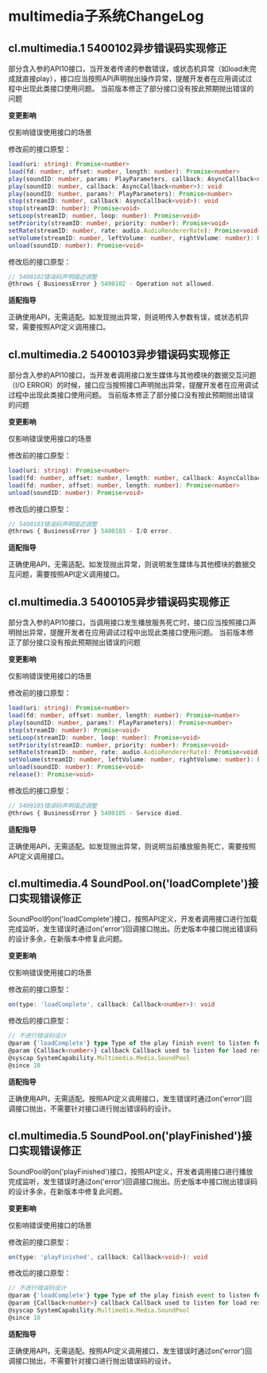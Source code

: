 # multimedia子系统ChangeLog

## cl.multimedia.1 5400102异步错误码实现修正

部分含入参的API10接口，当开发者传递的参数错误，或状态机异常（如load未完成就直接play），接口应当按照API声明抛出操作异常，提醒开发者在应用调试过程中出现此类接口使用问题。
当前版本修正了部分接口没有按此预期抛出错误的问题

**变更影响**

仅影响错误使用接口的场景

修改前的接口原型：

```ts
load(uri: string): Promise<number>
load(fd: number, offset: number, length: number): Promise<number>
play(soundID: number, params: PlayParameters, callback: AsyncCallback<number>): void
play(soundID: number, callback: AsyncCallback<number>): void
play(soundID: number, params?: PlayParameters): Promise<number>
stop(streamID: number, callback: AsyncCallback<void>): void
stop(streamID: number): Promise<void>
setLoop(streamID: number, loop: number): Promise<void>
setPriority(streamID: number, priority: number): Promise<void>
setRate(streamID: number, rate: audio.AudioRendererRate): Promise<void>
setVolume(streamID: number, leftVolume: number, rightVolume: number): Promise<void>
unload(soundID: number): Promise<void>
```

修改后的接口原型：

```ts
// 5400102错误码声明描述调整
@throws { BusinessError } 5400102 - Operation not allowed.
```

**适配指导**

正确使用API，无需适配。如发现抛出异常，则说明传入参数有误，或状态机异常，需要按照API定义调用接口。

## cl.multimedia.2 5400103异步错误码实现修正

部分含入参的API10接口，当开发者调用接口发生媒体与其他模块的数据交互问题（I/O ERROR）的时候，接口应当按照接口声明抛出异常，提醒开发者在应用调试过程中出现此类接口使用问题。
当前版本修正了部分接口没有按此预期抛出错误的问题

**变更影响**

仅影响错误使用接口的场景

修改前的接口原型：

```ts
load(uri: string): Promise<number>
load(fd: number, offset: number, length: number, callback: AsyncCallback<number>): void
load(fd: number, offset: number, length: number): Promise<number>
unload(soundID: number): Promise<void>
```

修改后的接口原型：

```ts
// 5400103错误码声明描述调整
@throws { BusinessError } 5400103 - I/O error.
```

**适配指导**

正确使用API，无需适配。如发现抛出异常，则说明发生媒体与其他模块的数据交互问题，需要按照API定义调用接口。

## cl.multimedia.3 5400105异步错误码实现修正

部分含入参的API10接口，当调用接口发生播放服务死亡时，接口应当按照接口声明抛出异常，提醒开发者在应用调试过程中出现此类接口使用问题。
当前版本修正了部分接口没有按此预期抛出错误的问题

**变更影响**

仅影响错误使用接口的场景

修改前的接口原型：

```ts
load(uri: string): Promise<number>
load(fd: number, offset: number, length: number): Promise<number>
play(soundID: number, params?: PlayParameters): Promise<number>
stop(streamID: number): Promise<void>
setLoop(streamID: number, loop: number): Promise<void>
setPriority(streamID: number, priority: number): Promise<void>
setRate(streamID: number, rate: audio.AudioRendererRate): Promise<void>
setVolume(streamID: number, leftVolume: number, rightVolume: number): Promise<void>
unload(soundID: number): Promise<void>
release(): Promise<void>
```

修改后的接口原型：

```ts
// 5400105错误码声明描述调整
@throws { BusinessError } 5400105 - Service died.
```

**适配指导**

正确使用API，无需适配。如发现抛出异常，则说明当前播放服务死亡，需要按照API定义调用接口。

## cl.multimedia.4 SoundPool.on('loadComplete')接口实现错误修正

SoundPool的on('loadComplete')接口，按照API定义，开发者调用接口进行加载完成监听，发生错误时通过on('error')回调接口抛出。历史版本中接口抛出错误码的设计多余，在新版本中修复此问题。

**变更影响**

仅影响错误使用接口的场景

修改前的接口原型：

```ts
on(type: 'loadComplete', callback: Callback<number>): void
```

修改后的接口原型：

```ts
// 不进行错误码设计
@param {'loadComplete'} type Type of the play finish event to listen for.
@param {Callback<number>} callback Callback used to listen for load result event
@syscap SystemCapability.Multimedia.Media.SoundPool
@since 10
```

**适配指导**

正确使用API，无需适配。按照API定义调用接口，发生错误时通过on('error')回调接口抛出，不需要针对接口进行抛出错误码的设计。

## cl.multimedia.5 SoundPool.on('playFinished')接口实现错误修正

SoundPool的on('playFinished')接口，按照API定义，开发者调用接口进行播放完成监听，发生错误时通过on('error')回调接口抛出。历史版本中接口抛出错误码的设计多余，在新版本中修复此问题。

**变更影响**

仅影响错误使用接口的场景

修改前的接口原型：

```ts
on(type: 'playFinished', callback: Callback<void>): void
```

修改后的接口原型：

```ts
// 不进行错误码设计
@param {'loadComplete'} type Type of the play finish event to listen for.
@param {Callback<number>} callback Callback used to listen for load result event
@syscap SystemCapability.Multimedia.Media.SoundPool
@since 10
```

**适配指导**

正确使用API，无需适配。按照API定义调用接口，发生错误时通过on('error')回调接口抛出，不需要针对接口进行抛出错误码的设计。